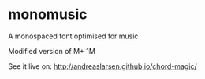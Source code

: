 # monomusic
A monospaced font optimised for music

Modified version of M+ 1M 

See it live on:
http://andreaslarsen.github.io/chord-magic/
